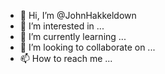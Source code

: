 - 👋 Hi, I’m @JohnHakkeldown
- 👀 I’m interested in ...
- 🌱 I’m currently learning ...
- 💞️ I’m looking to collaborate on ...
- 📫 How to reach me ...

<!---
JohnHakkeldown/JohnHakkeldown is a ✨ special ✨ repository because its `README.md` (this file) appears on your GitHub profile.
You can click the Preview link to take a look at your changes.
--->
